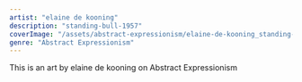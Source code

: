 ```yaml
---
artist: "elaine de kooning"
description: "standing-bull-1957"
coverImage: "/assets/abstract-expressionism/elaine-de-kooning_standing-bull-1957.jpg"
genre: "Abstract Expressionism"
---
```

This is an art by elaine de kooning on Abstract Expressionism

